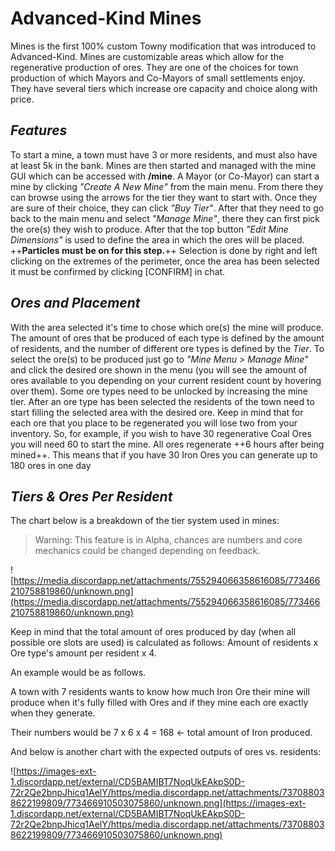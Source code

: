 # **Advanced-Kind Mines**

Mines is the first 100% custom Towny modification that was introduced to Advanced-Kind. Mines are customizable areas which allow for the regenerative production of ores. They are one of the choices for town production of which Mayors and Co-Mayors of small settlements enjoy. They have several tiers which increase ore capacity and choice along with price.


## _Features_
To start a mine, a town must have 3 or more residents, and must also have at least 5k in the bank. Mines are then started and managed with the mine GUI which can be accessed with **/mine**. A Mayor (or Co-Mayor) can start a mine by clicking *"Create A New Mine"* from the main menu. From there they can browse using the arrows for the tier they want to start with. Once they are sure of their choice, they can click *"Buy Tier"*. After that they need to go back to the main menu and select *"Manage Mine"*, there they can first pick the ore(s) they wish to produce. After that the top button *"Edit Mine Dimensions"* is used to define the area in which the ores will be placed. ++**Particles must be on for this step.**++ Selection is done by right and left clicking on the extremes of the perimeter, once the area has been selected it must be confirmed by clicking [CONFIRM] in chat. 

## _Ores and Placement_
With the area selected it's time to chose which ore(s) the mine will produce. The amount of ores that be produced of each type is defined by the amount of residents, and the number of different ore types is defined by the *Tier*. To select the ore(s) to be produced just go to *"Mine Menu > Manage Mine"* and click the desired ore shown in the menu (you will see the amount of ores available to you depending on your current resident count by hovering over them). Some ore types need to be unlocked by increasing the mine tier.
After an ore type has been selected the residents of the town need to start filling the selected area with the desired ore. Keep in mind that for each ore that you place to be regenerated you will lose two from your inventory. So, for example, if you wish to have 30 regenerative Coal Ores you will need 60 to start the mine. All ores regenerate ++6 hours after being mined++. This means that if you have 30 Iron Ores you can generate up to 180 ores in one day


## _Tiers & Ores Per Resident_

The chart below is a breakdown of the tier system used in mines:

> Warning: This feature is in Alpha, chances are numbers and core mechanics could be changed depending on feedback.

![https://media.discordapp.net/attachments/755294066358616085/773466210758819860/unknown.png](https://media.discordapp.net/attachments/755294066358616085/773466210758819860/unknown.png)

Keep in mind that the total amount of ores produced by day (when all possible ore slots are used) is calculated as follows: Amount of residents x Ore type's amount per resident x 4.

An example would be as follows.

A town with 7 residents wants to know how much Iron Ore their mine will produce when it's fully filled with Ores and if they mine each ore exactly when they generate. 

Their numbers would be 7 x 6 x 4 = 168 <- total amount of Iron produced.

And below is another chart with the expected outputs of ores vs. residents:

![https://images-ext-1.discordapp.net/external/CD5BAMIBT7NoqUkEAkpS0D-72r2Qe2bnpJhicq1AelY/https/media.discordapp.net/attachments/737088038622199809/773466910503075860/unknown.png](https://images-ext-1.discordapp.net/external/CD5BAMIBT7NoqUkEAkpS0D-72r2Qe2bnpJhicq1AelY/https/media.discordapp.net/attachments/737088038622199809/773466910503075860/unknown.png)


